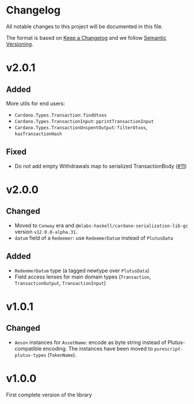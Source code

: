 # Changelog

All notable changes to this project will be documented in this file.

The format is based on [Keep a Changelog](https://keepachangelog.com/en/1.0.0/) and we follow [Semantic Versioning](https://semver.org/spec/v2.0.0.html).

# v2.0.1

## Added

More utils for end users:

- `Cardano.Types.Transaction`: `findUtxos`
- `Cardano.Types.TransactionInput`: `pprintTransactionInput`
- `Cardano.Types.TransactionUnspentOutput`: `filterUtxos`, `hasTransactionHash`

## Fixed

- Do not add empty Withdrawals map to serialized TransactionBody ([#11](https://github.com/mlabs-haskell/purescript-cardano-types/pull/11))

# v2.0.0

## Changed

- Moved to `Conway` era and `@mlabs-haskell/cardano-serialization-lib-gc` version `v12.0.0-alpha.31`.
- `datum` field of a `Redeemer`: use `RedeemerDatum` instead of `PlutusData`

## Added

- `RedeemerDatum` type (a tagged newtype over `PlutusData`)
- Field access lenses for main domain types (`Transaction`, `TransactionOutput`, `TransactionInput`)

# v1.0.1

## Changed

- `Aeson` instances for `AssetName`: encode as byte string instead of Plutus-compatible encoding. The instances have been moved to `purescript-plutus-types` (`TokenName`).

# v1.0.0

First complete version of the library
